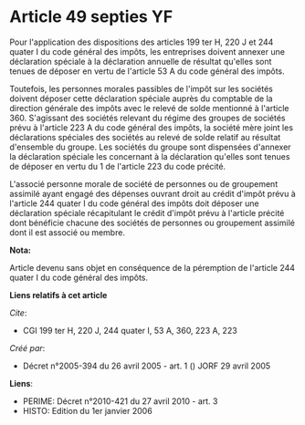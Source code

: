 # Article 49 septies YF

Pour l'application des dispositions des articles 199 ter H, 220 J et 244 quater I du code général des impôts, les entreprises
doivent annexer une déclaration spéciale à la déclaration annuelle de résultat qu'elles sont tenues de déposer en vertu de
l'article 53 A du code général des impôts.

Toutefois, les personnes morales passibles de l'impôt sur les sociétés doivent déposer cette déclaration spéciale auprès du
comptable de la direction générale des impôts avec le relevé de solde mentionné à l'article 360. S'agissant des sociétés
relevant du régime des groupes de sociétés prévu à l'article 223 A du code général des impôts, la société mère joint les
déclarations spéciales des sociétés au relevé de solde relatif au résultat d'ensemble du groupe. Les sociétés du groupe sont
dispensées d'annexer la déclaration spéciale les concernant à la déclaration qu'elles sont tenues de déposer en vertu du 1 de
l'article 223 du code précité.

L'associé personne morale de société de personnes ou de groupement assimilé ayant engagé des dépenses ouvrant droit au crédit
d'impôt prévu à l'article 244 quater I du code général des impôts doit déposer une déclaration spéciale récapitulant le
crédit d'impôt prévu à l'article précité dont bénéficie chacune des sociétés de personnes ou groupement assimilé dont il est
associé ou membre.

**Nota:**

Article devenu sans objet en conséquence de la péremption de l'article 244 quater I du code général des impôts.

**Liens relatifs à cet article**

_Cite_:

  - CGI 199 ter H, 220 J, 244 quater I, 53 A, 360, 223 A, 223

_Créé par_:

  - Décret n°2005-394 du 26 avril 2005 - art. 1 () JORF 29 avril 2005

**Liens**:

  - PERIME: Décret n°2010-421  du 27 avril 2010 - art. 3
  - HISTO: Edition du 1er janvier 2006
